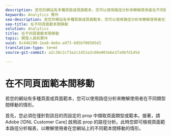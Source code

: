 ```yaml
---
description: 若您的網站有多種頁面或頁面範本，您可以使用路徑分析來瞭解使用者在不同類型間移動的情形。
keywords: Analytics 實作
seo-description: 若您的網站有多種頁面或頁面範本，您可以使用路徑分析來瞭解使用者在不同類型間移動的情形。
seo-title: 在不同頁面範本間移動
solution: Analytics
title: 在不同頁面範本間移動
topic: 開發人員和實作
uuid: 8c446290-1ea8-4e0a-a973-685b700585d3
translation-type: tm+mt
source-git-commit: a2c38c2cf3a2c1451e2c60e003ebe1fa9bfd145d

---
```



# 在不同頁面範本間移動

若您的網站有多種頁面或頁面範本，您可以使用路徑分析來瞭解使用者在不同類型間移動的情形。

首先，您必須在僅針對該目的而設定的 prop 中擷取頁面類型或範本。接著，請 Adobe [!DNL Customer Care] 啟用該 prop 的路徑分析。此時您即可檢視頁面範本路徑分析報表，以瞭解使用者在您網站上的不同範本間移動的情形。

